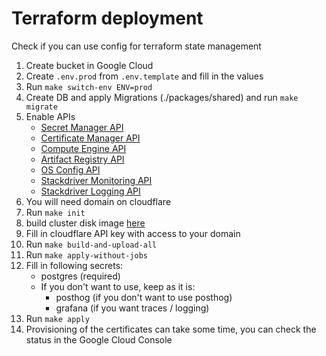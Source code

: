 # Terraform deployment

Check if you can use config for terraform state management

1. Create bucket in Google Cloud
2. Create `.env.prod` from `.env.template` and fill in the values
3. Run `make switch-env ENV=prod`
4. Create DB and apply Migrations (./packages/shared) and run `make migrate`
5. Enable APIs
   - [Secret Manager API](https://console.cloud.google.com/apis/library/secretmanager.googleapis.com)
   - [Certificate Manager API](https://console.cloud.google.com/apis/library/certificatemanager.googleapis.com)
   - [Compute Engine API](https://console.cloud.google.com/apis/library/compute.googleapis.com)
   - [Artifact Registry API](https://console.cloud.google.com/apis/library/artifactregistry.googleapis.com)
   - [OS Config API](https://console.cloud.google.com/apis/library/osconfig.googleapis.com)
   - [Stackdriver Monitoring API](https://console.cloud.google.com/apis/library/monitoring.googleapis.com)
   - [Stackdriver Logging API](https://console.cloud.google.com/apis/library/logging.googleapis.com)
6. You will need domain on cloudflare
7. Run `make init`
8. build cluster disk image [here](./packages/cluster-disk-image)
9. Fill in cloudflare API key with access to your domain
10. Run `make build-and-upload-all`
11. Run `make apply-without-jobs`
12. Fill in following secrets:
    - postgres (required)
    - If you don't want to use, keep as it is:
      - posthog (if you don't want to use posthog)
      - grafana (if you want traces / logging)
13. Run `make apply`
14. Provisioning of the certificates can take some time, you can check the status in the Google Cloud Console
